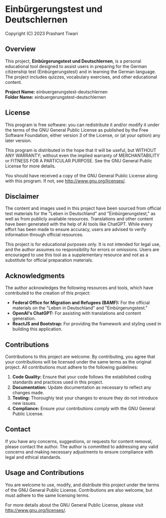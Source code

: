 # Einbürgerungstest und Deutschlernen
Copyright (C) 2023 Prashant Tiwari

## Overview

This project, **Einbürgerungstest und Deutschlernen**, is a personal educational tool designed to assist users in preparing for the German citizenship test (Einbürgerungstest) and in learning the German language. The project includes quizzes, vocabulary exercises, and other educational content.

**Project Name:** einbuergerungstest-deutschlernen  
**Folder Name:** einbuergerungstest-deutschlernen

## License

This program is free software: you can redistribute it and/or modify it under the terms of the GNU General Public License as published by the Free Software Foundation, either version 3 of the License, or (at your option) any later version.

This program is distributed in the hope that it will be useful, but WITHOUT ANY WARRANTY; without even the implied warranty of MERCHANTABILITY or FITNESS FOR A PARTICULAR PURPOSE. See the GNU General Public License for more details.

You should have received a copy of the GNU General Public License along with this program. If not, see <http://www.gnu.org/licenses/>.

## Disclaimer

The content and images used in this project have been sourced from official test materials for the "Leben in Deutschland" and "Einbürgerungstest," as well as from publicly available resources. Translations and other content have been generated with the help of AI tools like ChatGPT. While every effort has been made to ensure accuracy, users are advised to verify information through official resources.

This project is for educational purposes only. It is not intended for legal use, and the author assumes no responsibility for errors or omissions. Users are encouraged to use this tool as a supplementary resource and not as a substitute for official preparation materials.

## Acknowledgments

The author acknowledges the following resources and tools, which have contributed to the creation of this project:

- **Federal Office for Migration and Refugees (BAMF):** For the official materials on the "Leben in Deutschland" and "Einbürgerungstest."
- **OpenAI's ChatGPT:** For assisting with translations and content generation.
- **ReactJS and Bootstrap:** For providing the framework and styling used in building this application.

## Contributions

Contributions to this project are welcome. By contributing, you agree that your contributions will be licensed under the same terms as the original project. All contributions must adhere to the following guidelines:

1. **Code Quality:** Ensure that your code follows the established coding standards and practices used in this project.
2. **Documentation:** Update documentation as necessary to reflect any changes made.
3. **Testing:** Thoroughly test your changes to ensure they do not introduce new issues.
4. **Compliance:** Ensure your contributions comply with the GNU General Public License.

## Contact

If you have any concerns, suggestions, or requests for content removal, please contact the author. The author is committed to addressing any valid concerns and making necessary adjustments to ensure compliance with legal and ethical standards.

## Usage and Contributions

You are welcome to use, modify, and distribute this project under the terms of the GNU General Public License. Contributions are also welcome, but must adhere to the same licensing terms.

For more details about the GNU General Public License, please visit <http://www.gnu.org/licenses/>.